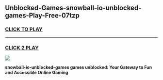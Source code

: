
## Unblocked-Games-snowball-io-unblocked-games-Play-Free-07tzp
<h3>
<a href="https://premium76.site?title=snowball-io-unblocked-games&ref=09A">CLICK TO PLAY</a></h3>
<hr>

<h3>
<a href="https://premium76.site?title=snowball-io-unblocked-games&ref=09A">CLICK 2 PLAY</a>
  
</h3>

<a href="https://premium76.site?title=snowball-io-unblocked-games&ref=09A"><img src="https://clearcache.store/games.png"></a>


**snowball-io-unblocked-games games unblocked: Your Gateway to Fun and Accessible Online Gaming**
